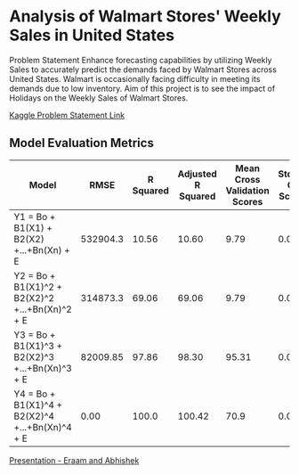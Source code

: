 # Analysis of Walmart Stores' Weekly Sales in United States
Problem Statement 
Enhance forecasting capabilities by utilizing Weekly Sales to accurately predict the demands faced by Walmart Stores across United States.  Walmart is occasionally facing difficulty in meeting its demands due to low inventory.  Aim of this project is to see the impact of Holidays on the Weekly Sales of Walmart Stores. 

[Kaggle Problem Statement Link](https://www.kaggle.com/datasets/yasserh/walmart-dataset)



## Model Evaluation Metrics
Model | RMSE | R Squared | Adjusted R Squared | Mean Cross Validation Scores | StdDev CV Scores |
--- | --- | --- | --- |--- |--- |
Y1 = Bo + B1(X1) + B2(X2) +...+Bn(Xn) + E | 532904.3 | 10.56 | 10.60 | 9.79 | 0.0143 |
Y2 = Bo + B1(X1)^2 + B2(X2)^2 +...+Bn(Xn)^2 + E | 314873.3 | 69.06 | 69.06 | 9.79 | 0.0143 |
Y3 = Bo + B1(X1)^3 + B2(X2)^3 +...+Bn(Xn)^3 + E | 82009.85 | 97.86 | 98.30 | 95.31 | 0.0024 |
Y4 = Bo + B1(X1)^4 + B2(X2)^4 +...+Bn(Xn)^4 + E | 0.00 | 100.0 | 100.42 | 70.9 | 0.0277 |


[Presentation - Eraam and Abhishek](https://github.com/AbhishekDGoudar/Kaggle_walmart_sales/files/13539888/ASDS.5302.Final.Project.Presentation.-.Eraam.and.Abhishek.pdf)
